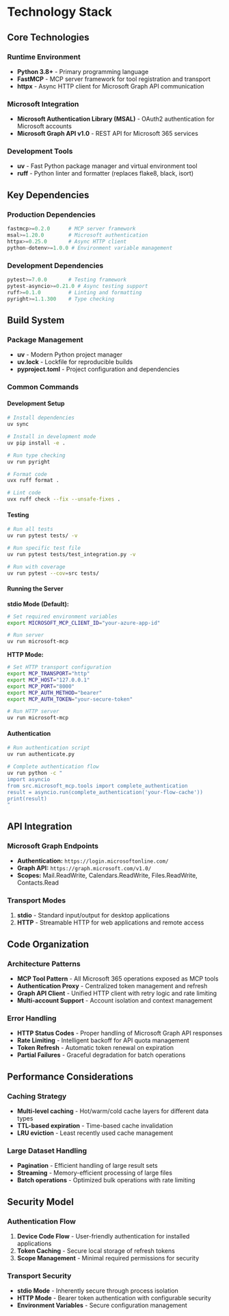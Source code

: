 # Technology Stack

## Core Technologies

### Runtime Environment
- **Python 3.8+** - Primary programming language
- **FastMCP** - MCP server framework for tool registration and transport
- **httpx** - Async HTTP client for Microsoft Graph API communication

### Microsoft Integration
- **Microsoft Authentication Library (MSAL)** - OAuth2 authentication for Microsoft accounts
- **Microsoft Graph API v1.0** - REST API for Microsoft 365 services

### Development Tools
- **uv** - Fast Python package manager and virtual environment tool
- **ruff** - Python linter and formatter (replaces flake8, black, isort)

## Key Dependencies

### Production Dependencies
```python
fastmcp>=0.2.0      # MCP server framework
msal>=1.20.0        # Microsoft authentication
httpx>=0.25.0       # Async HTTP client
python-dotenv>=1.0.0 # Environment variable management
```

### Development Dependencies
```python
pytest>=7.0.0       # Testing framework
pytest-asyncio>=0.21.0 # Async testing support
ruff>=0.1.0         # Linting and formatting
pyright>=1.1.300    # Type checking
```

## Build System

### Package Management
- **uv** - Modern Python project manager
- **uv.lock** - Lockfile for reproducible builds
- **pyproject.toml** - Project configuration and dependencies

### Common Commands

#### Development Setup
```bash
# Install dependencies
uv sync

# Install in development mode
uv pip install -e .

# Run type checking
uv run pyright

# Format code
uvx ruff format .

# Lint code
uvx ruff check --fix --unsafe-fixes .
```

#### Testing
```bash
# Run all tests
uv run pytest tests/ -v

# Run specific test file
uv run pytest tests/test_integration.py -v

# Run with coverage
uv run pytest --cov=src tests/
```

#### Running the Server

**stdio Mode (Default):**
```bash
# Set required environment variables
export MICROSOFT_MCP_CLIENT_ID="your-azure-app-id"

# Run server
uv run microsoft-mcp
```

**HTTP Mode:**
```bash
# Set HTTP transport configuration
export MCP_TRANSPORT="http"
export MCP_HOST="127.0.0.1"
export MCP_PORT="8000"
export MCP_AUTH_METHOD="bearer"
export MCP_AUTH_TOKEN="your-secure-token"

# Run HTTP server
uv run microsoft-mcp
```

#### Authentication
```bash
# Run authentication script
uv run authenticate.py

# Complete authentication flow
uv run python -c "
import asyncio
from src.microsoft_mcp.tools import complete_authentication
result = asyncio.run(complete_authentication('your-flow-cache'))
print(result)
"
```

## API Integration

### Microsoft Graph Endpoints
- **Authentication:** `https://login.microsoftonline.com/`
- **Graph API:** `https://graph.microsoft.com/v1.0/`
- **Scopes:** Mail.ReadWrite, Calendars.ReadWrite, Files.ReadWrite, Contacts.Read

### Transport Modes
1. **stdio** - Standard input/output for desktop applications
2. **HTTP** - Streamable HTTP for web applications and remote access

## Code Organization

### Architecture Patterns
- **MCP Tool Pattern** - All Microsoft 365 operations exposed as MCP tools
- **Authentication Proxy** - Centralized token management and refresh
- **Graph API Client** - Unified HTTP client with retry logic and rate limiting
- **Multi-account Support** - Account isolation and context management

### Error Handling
- **HTTP Status Codes** - Proper handling of Microsoft Graph API responses
- **Rate Limiting** - Intelligent backoff for API quota management
- **Token Refresh** - Automatic token renewal on expiration
- **Partial Failures** - Graceful degradation for batch operations

## Performance Considerations

### Caching Strategy
- **Multi-level caching** - Hot/warm/cold cache layers for different data types
- **TTL-based expiration** - Time-based cache invalidation
- **LRU eviction** - Least recently used cache management

### Large Dataset Handling
- **Pagination** - Efficient handling of large result sets
- **Streaming** - Memory-efficient processing of large files
- **Batch operations** - Optimized bulk operations with rate limiting

## Security Model

### Authentication Flow
1. **Device Code Flow** - User-friendly authentication for installed applications
2. **Token Caching** - Secure local storage of refresh tokens
3. **Scope Management** - Minimal required permissions for security

### Transport Security
- **stdio Mode** - Inherently secure through process isolation
- **HTTP Mode** - Bearer token authentication with configurable security
- **Environment Variables** - Secure configuration management